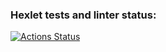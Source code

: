 ### Hexlet tests and linter status:

[![Actions Status](https://github.com/boldurean/layout-designer-project-lvl2/workflows/hexlet-check/badge.svg)](https://github.com/boldurean/layout-designer-project-lvl2/actions)
